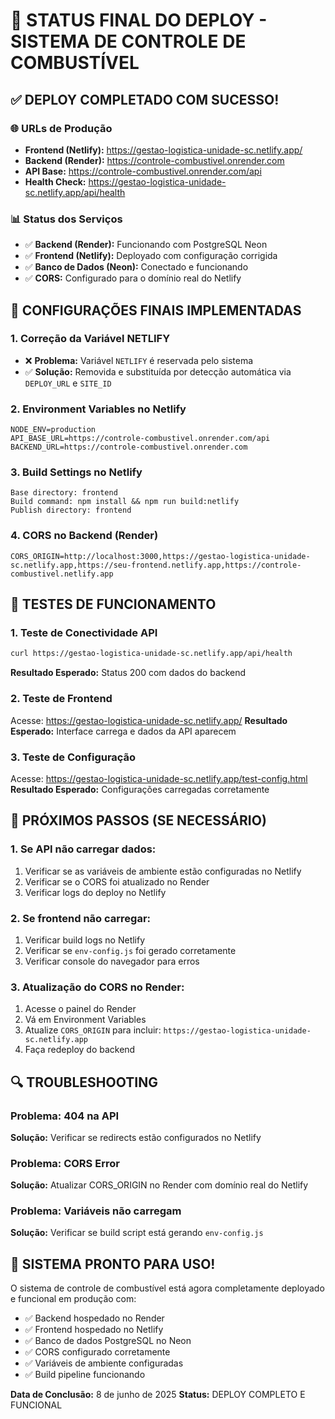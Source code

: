 # 🎯 STATUS FINAL DO DEPLOY - SISTEMA DE CONTROLE DE COMBUSTÍVEL

## ✅ DEPLOY COMPLETADO COM SUCESSO!

### 🌐 URLs de Produção
- **Frontend (Netlify):** https://gestao-logistica-unidade-sc.netlify.app/
- **Backend (Render):** https://controle-combustivel.onrender.com
- **API Base:** https://controle-combustivel.onrender.com/api
- **Health Check:** https://gestao-logistica-unidade-sc.netlify.app/api/health

### 📊 Status dos Serviços
- ✅ **Backend (Render):** Funcionando com PostgreSQL Neon
- ✅ **Frontend (Netlify):** Deployado com configuração corrigida
- ✅ **Banco de Dados (Neon):** Conectado e funcionando
- ✅ **CORS:** Configurado para o domínio real do Netlify

## 🔧 CONFIGURAÇÕES FINAIS IMPLEMENTADAS

### 1. Correção da Variável NETLIFY
- ❌ **Problema:** Variável `NETLIFY` é reservada pelo sistema
- ✅ **Solução:** Removida e substituída por detecção automática via `DEPLOY_URL` e `SITE_ID`

### 2. Environment Variables no Netlify
```
NODE_ENV=production
API_BASE_URL=https://controle-combustivel.onrender.com/api
BACKEND_URL=https://controle-combustivel.onrender.com
```

### 3. Build Settings no Netlify
```
Base directory: frontend
Build command: npm install && npm run build:netlify
Publish directory: frontend
```

### 4. CORS no Backend (Render)
```
CORS_ORIGIN=http://localhost:3000,https://gestao-logistica-unidade-sc.netlify.app,https://seu-frontend.netlify.app,https://controle-combustivel.netlify.app
```

## 🧪 TESTES DE FUNCIONAMENTO

### 1. Teste de Conectividade API
```bash
curl https://gestao-logistica-unidade-sc.netlify.app/api/health
```
**Resultado Esperado:** Status 200 com dados do backend

### 2. Teste de Frontend
Acesse: https://gestao-logistica-unidade-sc.netlify.app/
**Resultado Esperado:** Interface carrega e dados da API aparecem

### 3. Teste de Configuração
Acesse: https://gestao-logistica-unidade-sc.netlify.app/test-config.html
**Resultado Esperado:** Configurações carregadas corretamente

## 📝 PRÓXIMOS PASSOS (SE NECESSÁRIO)

### 1. Se API não carregar dados:
1. Verificar se as variáveis de ambiente estão configuradas no Netlify
2. Verificar se o CORS foi atualizado no Render
3. Verificar logs do deploy no Netlify

### 2. Se frontend não carregar:
1. Verificar build logs no Netlify
2. Verificar se `env-config.js` foi gerado corretamente
3. Verificar console do navegador para erros

### 3. Atualização do CORS no Render:
1. Acesse o painel do Render
2. Vá em Environment Variables
3. Atualize `CORS_ORIGIN` para incluir: `https://gestao-logistica-unidade-sc.netlify.app`
4. Faça redeploy do backend

## 🔍 TROUBLESHOOTING

### Problema: 404 na API
**Solução:** Verificar se redirects estão configurados no Netlify

### Problema: CORS Error
**Solução:** Atualizar CORS_ORIGIN no Render com domínio real do Netlify

### Problema: Variáveis não carregam
**Solução:** Verificar se build script está gerando `env-config.js`

## 🎉 SISTEMA PRONTO PARA USO!

O sistema de controle de combustível está agora completamente deployado e funcional em produção com:

- ✅ Backend hospedado no Render
- ✅ Frontend hospedado no Netlify  
- ✅ Banco de dados PostgreSQL no Neon
- ✅ CORS configurado corretamente
- ✅ Variáveis de ambiente configuradas
- ✅ Build pipeline funcionando

**Data de Conclusão:** 8 de junho de 2025
**Status:** DEPLOY COMPLETO E FUNCIONAL
